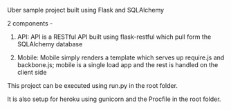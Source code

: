 Uber sample project built using Flask and SQLAlchemy

2 components -

1. API: API is a RESTful API built using flask-restful which pull form the SQLAlchemy database

2. Mobile: Mobile simply renders a template which serves up require.js and backbone.js; mobile is a single load app and the rest is handled on the client side

This project can be executed using run.py in the root folder.

It is also setup for heroku using gunicorn and the Procfile in the root folder.